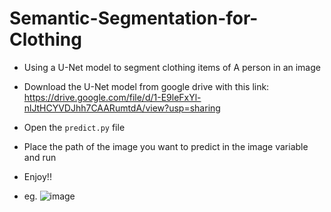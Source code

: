 # Semantic-Segmentation-for-Clothing
- Using a U-Net model to segment clothing items of A person in an image
- Download the U-Net model from google drive with this link:
https://drive.google.com/file/d/1-E9leFxYl-nlJtHCYVDJhh7CAARumtdA/view?usp=sharing
- Open the ```predict.py``` file
- Place the path of the image you want to predict in the image variable and run
- Enjoy!!

- eg. 
![image](https://github.com/iitimii/Semantic-Segmentation-for-Clothing/assets/106264110/942c9917-1622-4656-885c-53a032fe65b8)

